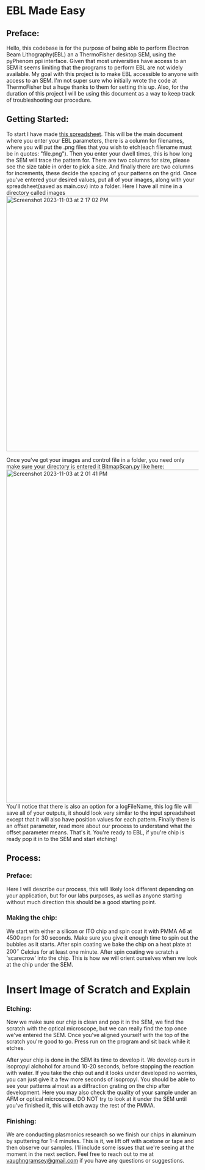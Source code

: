 # EBL Made Easy
## Preface:
Hello, this codebase is for the purpose of being able to perform Electron Beam Lithography(EBL) an a ThermoFisher desktop SEM, using the pyPhenom ppi interface. Given that most universities have access to an SEM it seems limiting that the programs to perform EBL are not widely available. My goal with this project is to make EBL accessible to anyone with access to an SEM. I'm not super sure who initially wrote the code at ThermoFisher but a huge thanks to them for setting this up. Also, for the duration of this project I will be using this document as a way to keep track of troubleshooting our procedure.
## Getting Started:
To start I have made [this spreadsheet](https://docs.google.com/spreadsheets/d/1bMO-lNjuLOMj197D0d5k7s-SDoznpCuAyAkXTVNEcZo/edit?usp=sharing). This will be the main document where you enter your EBL parameters, there is a column for filenames, where you will put the .png files that you wish to etch(each filename must be in quotes: "file.png"). Then you enter your dwell times, this is how long the SEM will trace the pattern for. There are two columns for size, please see the size table in order to pick a size. And finally there are two columns for increments, these decide the spacing of your patterns on the grid. Once you've entered your desired values, put all of your images, along with your spreadsheet(saved as main.csv) into a folder. Here I have all mine in a directory called images<img width="667" alt="Screenshot 2023-11-03 at 2 17 02 PM" src="https://github.com/getsnug/EBL/assets/16107813/eb4995fa-6298-46b7-b38c-371672fbad4c">

Once you've got your images and control file in a folder, you need only make sure your directory is entered it BitmapScan.py like here:<img width="871" alt="Screenshot 2023-11-03 at 2 01 41 PM" src="https://github.com/getsnug/EBL/assets/16107813/23a471f8-3e7c-49f1-a3e1-d4c6ed683db7"> 
You'll notice that there is also an option for a logFileName, this log file will save all of your outputs, it should look very similar to the input spreadsheet except that it will also have position values for each pattern. Finally there is an offset parameter, read more about our process to understand what the offset parameter means.
That's it. You're ready to EBL, if you're chip is ready pop it in to the SEM and start etching!
## Process:
### Preface:
Here I will describe our process, this will likely look different depending on your application, but for our labs purposes, as well as anyone starting without much direction this should be a good starting point.
### Making the chip:
We start with either a silicon or ITO chip and spin coat it with PMMA A6 at 4500 rpm for 30 seconds. Make sure you give it enough time to spin out the bubbles as it starts. After spin coating we bake the chip on a heat plate at $200^{\circ}$ Celcius for at least one minute.
After spin coating we scratch a 'scarecrow' into the chip. This is how we will orient ourselves when we look at the chip under the SEM.
# Insert Image of Scratch and Explain
### Etching:
Now we make sure our chip is clean and pop it in the SEM, we find the scratch with the optical microscope, but we can really find the top once we've entered the SEM. Once you've aligned yourself with the top of the scratch you're good to go. Press run on the program and sit back while it etches.

After your chip is done in the SEM its time to develop it. We develop ours in isopropyl alchohol for around 10-20 seconds, before stopping the reaction with water. If you take the chip out and it looks under developed no worries, you can just give it a few more seconds of isopropyl. You should be able to see your patterns almost as a diffraction grating on the chip after development. Here you may also check the quality of your sample under an AFM or optical microscope. DO NOT try to look at it under the SEM until you've finished it, this will etch away the rest of the PMMA.
### Finishing:
We are conducting plasmonics research so we finish our chips in aluminum by sputtering for 1-4 minutes. This is it, we lift off with acetone or tape and then observe our samples. I'll include some issues that we're seeing at the moment in the next section. Feel free to reach out to me at vaughngramsey@gmail.com if you have any questions or suggestions.

